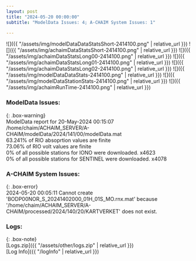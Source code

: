 ```yaml
---
layout: post
title: "2024-05-20 00:00:00"
subtitle: "ModelData Issues: 4; A-CHAIM System Issues: 1"

---
```


![]({{ "/assets/img/modelDataDataStatsShort-2414100.png" | relative_url }})
![]({{ "/assets/img/achaimDataStatsShort-2414100.png" | relative_url }})
![]({{ "/assets/img/achaimDataStatsLong00-2414100.png" | relative_url }})
![]({{ "/assets/img/achaimDataStatsLong01-2414100.png" | relative_url }})
![]({{ "/assets/img/achaimDataStatsLong02-2414100.png" | relative_url }})
![]({{ "/assets/img/modelDataDataStats-2414100.png" | relative_url }})
![]({{ "/assets/img/modelDataStationStats-2414100.png" | relative_url }})
![]({{ "/assets/img/achaimRunTime-2414100.png" | relative_url }})


### ModelData Issues:  
  
{: .box-warning}  
 ModelData report for 20-May-2024 00:15:07   
 /home/chaim/ACHAIM_SERVER/A-CHAIM/modelData/2024/141/00/modelData.mat   
 63.241% of RIO absoprtion values are finite   
 73.06% of RIO volt values are finite   
 0% of all possible stations for IONO were downloaded. x4623   
 0% of all possible stations for SENTINEL were downloaded. x4078   
  
### A-CHAIM System Issues:  
  
{: .box-error}  
2024-05-20 00:05:11 Cannot create 'BODP00NOR_S_20241402000_01H_01S_MO.rnx.mat' because '/home/chaim/ACHAIM_SERVER/A-CHAIM/processed/2024/140/20/KARTVERKET' does not exist.  

### Logs:  
  
{: .box-note}  
[Logs.zip]({{ "/assets/other/logs.zip" | relative_url }})  
[Log Info]({{ "/logInfo" | relative_url }})  
